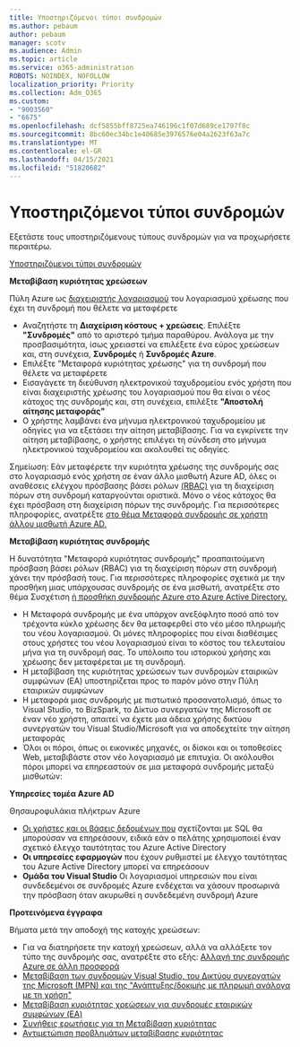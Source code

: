 ```yaml
---
title: Υποστηριζόμενοι τύποι συνδρομών
ms.author: pebaum
author: pebaum
manager: scotv
ms.audience: Admin
ms.topic: article
ms.service: o365-administration
ROBOTS: NOINDEX, NOFOLLOW
localization_priority: Priority
ms.collection: Adm_O365
ms.custom:
- "9003560"
- "6675"
ms.openlocfilehash: dcf5855bff8725ea746196c1f07d689ce1797f8c
ms.sourcegitcommit: 8bc60ec34bc1e40685e3976576e04a2623f63a7c
ms.translationtype: MT
ms.contentlocale: el-GR
ms.lasthandoff: 04/15/2021
ms.locfileid: "51820682"
---
```

# <a name="supported-subscription-types"></a>Υποστηριζόμενοι τύποι συνδρομών

Εξετάστε τους υποστηριζόμενους τύπους συνδρομών για να προχωρήσετε περαιτέρω.

[Υποστηριζόμενοι τύποι συνδρομών](https://docs.microsoft.com/azure/billing/billing-subscription-transfer?WT.mc_id=Portal-Microsoft_Azure_Support#supported-subscription-types)

**Μεταβίβαση κυριότητας χρεώσεων**

Πύλη Azure ως [διαχειριστής λογαριασμού](https://ms.portal.azure.com/) του λογαριασμού χρέωσης που έχει τη συνδρομή που θέλετε να μεταφέρετε

- Αναζητήστε τη **Διαχείριση κόστους + χρεώσεις**. Επιλέξτε **"Συνδρομές"** από το αριστερό τμήμα παραθύρου. Ανάλογα με την προσβασιμότητα, ίσως χρειαστεί να επιλέξετε ένα εύρος χρεώσεων και, στη συνέχεια, **Συνδρομές** ή **Συνδρομές Azure**.
- Επιλέξτε "Μεταφορά κυριότητας χρέωσης" για τη συνδρομή που θέλετε να μεταφέρετε
- Εισαγάγετε τη διεύθυνση ηλεκτρονικού ταχυδρομείου ενός χρήστη που είναι διαχειριστής χρέωσης του λογαριασμού που θα είναι ο νέος κάτοχος της συνδρομής και, στη συνέχεια, επιλέξτε **"Αποστολή αίτησης μεταφοράς"**
- Ο χρήστης λαμβάνει ένα μήνυμα ηλεκτρονικού ταχυδρομείου με οδηγίες για να εξετάσει την αίτηση μεταβίβασης. Για να εγκρίνετε την αίτηση μεταβίβασης, ο χρήστης επιλέγει τη σύνδεση στο μήνυμα ηλεκτρονικού ταχυδρομείου και ακολουθεί τις οδηγίες.

Σημείωση: Εάν μεταφέρετε την κυριότητα χρέωσης της συνδρομής σας στο λογαριασμό ενός χρήστη σε έναν άλλο μισθωτή Azure AD, όλες οι αναθέσεις ελέγχου πρόσβασης βάσει ρόλων [(RBAC)](https://docs.microsoft.com/azure/role-based-access-control/overview?WT.mc_id=Portal-Microsoft_Azure_Support) για τη διαχείριση πόρων στη συνδρομή καταργούνται οριστικά. Μόνο ο νέος κάτοχος θα έχει πρόσβαση στη διαχείριση πόρων της συνδρομής. Για περισσότερες πληροφορίες, ανατρέξτε [στο θέμα Μεταφορά συνδρομής σε χρήστη άλλου μισθωτή Azure AD.](https://docs.microsoft.com/azure/active-directory/managed-identities-azure-resources/known-issues?WT.mc_id=Portal-Microsoft_Azure_Support)

**Μεταβίβαση κυριότητας συνδρομής**

Η δυνατότητα "Μεταφορά κυριότητας συνδρομής" προαπαιτούμενη πρόσβαση βάσει ρόλων (RBAC) για τη διαχείριση πόρων στη συνδρομή χάνει την πρόσβασή τους. Για περισσότερες πληροφορίες σχετικά με την προσθήκη μιας υπάρχουσας συνδρομής σε ένα μισθωτή, ανατρέξτε στο θέμα Συσχέτιση [ή προσθήκη συνδρομής Azure στο Azure Active Directory.](https://docs.microsoft.com/azure/active-directory/fundamentals/active-directory-how-subscriptions-associated-directory?WT.mc_id=Portal-Microsoft_Azure_Support)

- Η Μεταφορά συνδρομής με ένα υπάρχον ανεξόφλητο ποσό από τον τρέχοντα κύκλο χρέωσης δεν θα μεταφερθεί στο νέο μέσο πληρωμής του νέου λογαριασμού. Οι μόνες πληροφορίες που είναι διαθέσιμες στους χρήστες του νέου λογαριασμού είναι το κόστος του τελευταίου μήνα για τη συνδρομή σας. Το υπόλοιπο του ιστορικού χρήσης και χρέωσης δεν μεταφέρεται με τη συνδρομή.
- Η μεταβίβαση της κυριότητας χρεώσεων των συνδρομών εταιρικών συμφώνων (EA) υποστηρίζεται προς το παρόν μόνο στην Πύλη εταιρικών συμφώνων
- Η μεταφορά μιας συνδρομής με πιστωτικό προσανατολισμό, όπως το Visual Studio, το BizSpark, το Δίκτυο συνεργατών της Microsoft σε έναν νέο χρήστη, απαιτεί να έχετε μια άδεια χρήσης δικτύου συνεργατών του Visual Studio/Microsoft για να αποδεχτείτε την αίτηση μεταφοράς
- Όλοι οι πόροι, όπως οι εικονικές μηχανές, οι δίσκοι και οι τοποθεσίες Web, μεταβιβάστε στον νέο λογαριασμό με επιτυχία. Οι ακόλουθοι πόροι μπορεί να επηρεαστούν σε μια μεταφορά συνδρομής μεταξύ μισθωτών:

**Υπηρεσίες τομέα Azure AD**

Θησαυροφυλάκια πλήκτρων Azure

- [Οι χρήστες και οι βάσεις δεδομένων που](https://docs.microsoft.com/azure/sql-database/sql-database-aad-authentication-configure?WT.mc_id=Portal-Microsoft_Azure_Support) σχετίζονται με SQL θα μπορούσαν να επηρεάσουν, ειδικά εάν ο πελάτης χρησιμοποιεί έναν σχετικό έλεγχο ταυτότητας του Azure Active Directory
- **Οι υπηρεσίες εφαρμογών** που έχουν ρυθμιστεί με έλεγχο ταυτότητας του Azure Active Directory μπορεί να επηρεάσουν
- **Ομάδα του Visual Studio** Οι λογαριασμοί υπηρεσιών που είναι συνδεδεμένοι σε συνδρομές Azure ενδέχεται να χάσουν προσωρινά την πρόσβαση όταν ακυρωθεί η συνδεδεμένη συνδρομή Azure

**Προτεινόμενα έγγραφα**

Βήματα μετά την αποδοχή της κατοχής χρεώσεων:

- Για να διατηρήσετε την κατοχή χρεώσεων, αλλά να αλλάξετε τον τύπο της συνδρομής σας, ανατρέξτε στο εξής: [Αλλαγή της συνδρομής Azure σε άλλη προσφορά](https://docs.microsoft.com/azure/billing/billing-how-to-switch-azure-offer?WT.mc_id=Portal-Microsoft_Azure_Support)
- [Μεταβίβαση των συνδρομών Visual Studio, του Δικτύου συνεργατών της Microsoft (MPN) και της "Ανάπτυξης/δοκιμής με πληρωμή ανάλογα με τη χρήση"](https://docs.microsoft.com/azure/billing/billing-subscription-transfer?WT.mc_id=Portal-Microsoft_Azure_Support#transferring-visual-studio-microsoft-partner-network-mpn-and-pay-as-you-go-devtest-subscriptions)
- [Μεταβίβαση κυριότητας χρεώσεων για συνδρομές εταιρικών συμφώνων (EA)](https://docs.microsoft.com/azure/billing/billing-subscription-transfer?WT.mc_id=Portal-Microsoft_Azure_Support#transfer-billing-ownership-of-enterprise-agreement-ea-subscriptions)
- [Συνήθεις ερωτήσεις για τη Μεταβίβαση κυριότητας](https://docs.microsoft.com/azure/billing/billing-subscription-transfer?WT.mc_id=Portal-Microsoft_Azure_Support#frequently-asked-questions-faq-for-senders)
- [Αντιμετώπιση προβλημάτων μεταβίβασης κυριότητας](https://docs.microsoft.com/azure/billing/billing-subscription-transfer?WT.mc_id=Portal-Microsoft_Azure_Support#troubleshooting)